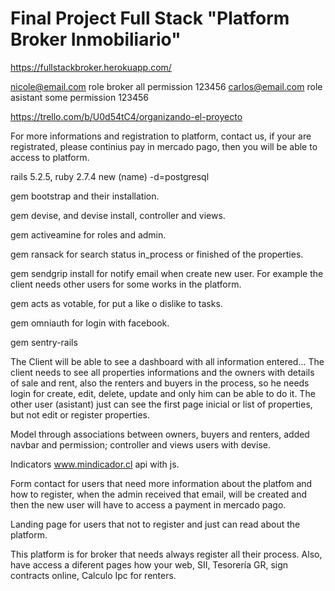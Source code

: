 # Final Project Full Stack "Platform Broker Inmobiliario"
https://fullstackbroker.herokuapp.com/

nicole@email.com role broker all permission 123456
carlos@email.com role asistant some permission 123456

https://trello.com/b/U0d54tC4/organizando-el-proyecto

For more informations and registration to platform, contact us, if your are registrated, please continius pay in mercado pago, then you will be able to access to platform.

rails 5.2.5, ruby 2.7.4 new (name) -d=postgresql

gem bootstrap and their installation.

gem devise, and devise install, controller and views.

gem activeamine for roles and admin.

gem ransack for search status in_process or finished of the properties.

gem sendgrip install for notify email when create new user. For example the client needs other users for some works in the platform.

gem acts as votable, for put a like o dislike to tasks.

gem omniauth for login with facebook.

gem sentry-rails

The Client will be able to see a dashboard with all information entered...
The client needs to see all properties informations and the owners with details of sale and rent, also the renters and buyers in the process, so he needs login for create, edit, delete, update and only him can be able to do it. The other user (asistant) just can see the first page inicial or list of properties, but not edit or register properties.

Model through associations between owners, buyers and renters, added navbar and permission; controller and views users with devise.

Indicators www.mindicador.cl api with js. 

Form contact for users that need more information about the platfom and how to register, when the admin received that email, will be created and then the new user will have to access a payment in mercado pago.

Landing page for users that not to register and just can read about the platform.

This platform is for broker that needs always register all their process. Also, have access a diferent pages how your web, SII, Tesorería GR, sign contracts online, 
Calculo Ipc for renters.

